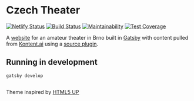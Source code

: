 # Czech Theater
[![Netlify Status](https://api.netlify.com/api/v1/badges/b97fa77c-f82d-410f-8aee-c4c9f0f6f8b7/deploy-status)](https://app.netlify.com/sites/czechtheater/deploys)
[![Build Status](https://travis-ci.com/CollierCZ/czechtheater.svg?branch=master)](https://travis-ci.com/CollierCZ/czechtheater)
[![Maintainability](https://api.codeclimate.com/v1/badges/b94c000265e7e4214395/maintainability)](https://codeclimate.com/github/CollierCZ/czechtheater/maintainability)
[![Test Coverage](https://api.codeclimate.com/v1/badges/b94c000265e7e4214395/test_coverage)](https://codeclimate.com/github/CollierCZ/czechtheater/test_coverage)

A [website](https://czechtheater.cz) for an amateur theater in Brno built in [Gatsby](https://www.gatsbyjs.org/) with content pulled from [Kontent.ai](https://kontent.ai) using a [source plugin](https://github.com/kontent-ai/gatsby-packages/tree/master/packages/gatsby-source).

## Running in development
`gatsby develop`

##
Theme inspired by [HTML5 UP](https://html5up.net/)
